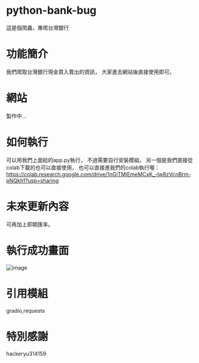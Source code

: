 # python-bank-bug
這是個爬蟲，專爬台灣銀行
# 功能簡介
我們爬取台灣銀行現金買入賣出的資訊，
大家進去網站後直接使用即可。
# 網站
製作中...
# 如何執行
可以用我們上面給的app.py執行，
不過需要自行安裝模組，
另一個是我們直接從colab下載的也可以直接使用，
也可以直接進我們的colab執行喔：https://colab.research.google.com/drive/1nGiTMiEmeMCxK_-lw8zVcnBrm-pNQkh1?usp=sharing
# 未來更新內容
可再加上即期匯率。
# 執行成功畫面 
![image](https://github.com/user-attachments/assets/ede31120-59a1-4740-aa53-45384437c850)
# 引用模組
gradio,requests
# 特別感謝
hackeryu314159
